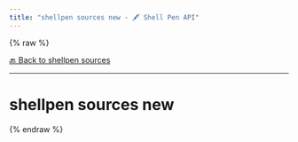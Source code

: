 ```yaml
---
title: "shellpen sources new - 🖋️ Shell Pen API"
---
```


{% raw %}





[🔙 Back to shellpen sources](/api/shellpen/sources)

---







<!-- Todo, if there are no subcommands under the child commands, use a smaller heading size -->

# shellpen sources new











  
{% endraw %}
